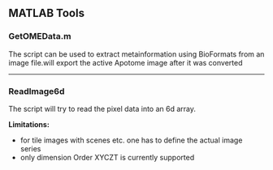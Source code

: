 ## MATLAB Tools

### GetOMEData.m

The script can be used to extract metainformation using BioFormats from an image file.will export the active Apotome image after it was converted

***
### ReadImage6d

The script will try to read the pixel data into an 6d array.

**Limitations:**

* for tile images with scenes etc. one has to define the actual image series
* only dimension Order XYCZT is currently supported
